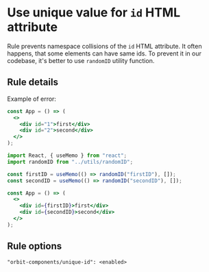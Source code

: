 # Use unique value for `id` HTML attribute

Rule prevents namespace collisions of the `id` HTML attribute. It often happens, that some elements can have same ids. To prevent it in our codebase, it's better to use `randomID` utility function.

## Rule details

Example of error:

```jsx
const App = () => (
  <>
    <div id="1">first</div>
    <div id="2">second</div>
  </>
);
```

```jsx
import React, { useMemo } from "react";
import randomID from "../utils/randomID";

const firstID = useMemo(() => randomID("firstID"), []);
const secondID = useMemo(() => randomID("secondID"), []);

const App = () => (
  <>
    <div id={firstID}>first</div>
    <div id={secondID}>second</div>
  </>
);
```

## Rule options

```
"orbit-components/unique-id": <enabled>
```
